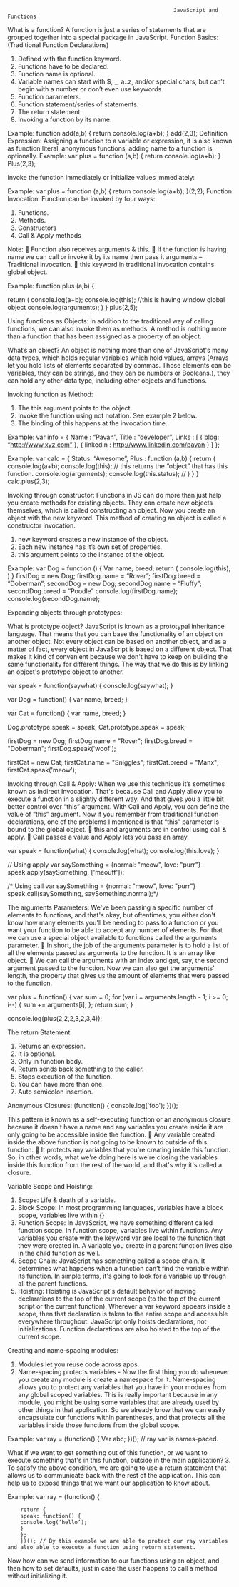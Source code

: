                                                         JavaScript and Functions
What is a function?
A function is just a series of statements that are grouped together into a special package in JavaScript.
Function Basics: (Traditional Function Declarations)
1.	Defined with the function keyword.
2.	Functions have to be declared.
3.	Function name is optional.
4.	Variable names can start with $, _, a..z, and/or special chars, but can’t begin with a number or don’t even use keywords.
5.	Function parameters.
6.	Function statement/series of statements.
7.	The return statement.
8.	Invoking a function by its name.

Example:
function add(a,b) {
return console.log(a+b);
}
add(2,3);
Definition Expression: Assigning a function to a variable or expression, it is also known as function literal, anonymous functions, adding name to a function is optionally.
Example: 		var plus = function (a,b) {
return console.log(a+b);
}
			Plus(2,3);

Invoke the function immediately or initialize values immediately:

Example:
var plus = function (a,b) {
return console.log(a+b);
}(2,2);
Function Invocation:
Function can be invoked by four ways:
1.	Functions.
2.	Methods.
3.	Constructors
4.	Call & Apply methods

Note:
	Function also receives arguments & this.
	If the function is having name we can call or invoke it by its name then pass it arguments – Traditional invocation.
	this keyword in traditional invocation contains global object.

Example:
function plus (a,b) {

return (
console.log(a+b);
console.log(this); //this is having window global object
console.log(arguments);
)
}
		plus(2,5);

Using functions as Objects:
In addition to the traditional way of calling functions, we can also invoke them as methods. A method is nothing more than a function that has been assigned as a property of an object.

What’s an object?
An object is nothing more than one of JavaScript's many data types, which holds regular variables which hold values, arrays (Arrays let you hold lists of elements separated by commas. Those elements can be variables, they can be strings, and they can be numbers or Booleans.), they can hold any other data type, including other objects and functions.

Invoking function as Method:
1.	The this argument points to the object.
2.	Invoke the function using not notation. See example 2 below.
3.	The binding of this happens at the invocation time.

Example: 	var info = {
			Name : “Pavan”,
			Title : “developer”,
			Links : [
			{ blog: “http://www.xyz.com” },
			{ linkedIn :  http://www.linkedln.com/pavan }
]
			};

Example: 	var calc = {
			Status: “Awesome”,
			Plus : function (a,b) {
			return (
			console.log(a+b);
			console.log(this); // this returns the “object” that has this function.
console.log(arguments);
			console.log(this.status); //
				)
			}
			}
calc.plus(2,3);

Invoking through constructor:
Functions in JS can do more than just help you create methods for existing objects. They can create new objects themselves, which is called constructing an object. Now you create an object with the new keyword. This method of creating an object is called a constructor invocation.
1.	new keyword creates a new instance of the object.
2.	Each new instance has it’s own set of properties.
3.	this argument points to the instance of the object.

Example:
            var Dog = function () {
			Var name; breed;
			return (
			console.log(this);
			)
}
firstDog = new Dog;
firstDog.name = “Rover”;
firstDog.breed = “Doberman”;
secondDog = new Dog;
secondDog.name = “Fluffy”;
secondDog.breed = “Poodle”
console.log(firstDog.name);
console.log(secondDog.name);

Expanding objects through prototypes:

What is prototype object?
JavaScript is known as a prototypal inheritance language. That means that you can base the functionality of an object on another object. Not every object can be based on another object, and as a matter of fact, every object in JavaScript is based on a different object.
That makes it kind of convenient because we don't have to keep on building the same functionality for different things. The way that we do this is by linking an object's prototype object to another.

var speak = function(saywhat) {
  console.log(saywhat);
}

var Dog = function() {
  var name, breed;
}

var Cat = function() {
  var name, breed;
}

Dog.prototype.speak = speak;
Cat.prototype.speak = speak;

firstDog = new Dog;
firstDog.name = "Rover";
firstDog.breed = "Doberman";
firstDog.speak('woof');

firstCat = new Cat;
firstCat.name = "Sniggles";
firstCat.breed = "Manx";
firstCat.speak('meow');

Invoking through Call & Apply:
When we use this technique it’s sometimes known as Indirect Invocation. That's because Call and Apply allow you to execute a function in a slightly different way. And that gives you a little bit better control over “this” argument. With Call and Apply, you can define the value of “this” argument. Now if you remember from traditional function declarations, one of the problems I mentioned is that “this” parameter is bound to the global object.
	this and arguments are in control using call & apply.
	Call passes a value and Apply lets you pass an array.

  var speak = function(what) {
  console.log(what);
  console.log(this.love);
}

// Using apply
var saySomething = {normal: "meow", love: "purr"}
speak.apply(saySomething, ['meouff']);

/* Using call
var saySomething = {normal: "meow", love: "purr"}
speak.call(saySomething, saySomething.normal);*/

The arguments Parameters:
We've been passing a specific number of elements to functions, and that's okay, but oftentimes, you either don't know how many elements you'll be needing to pass to a function or you want your function to be able to accept any number of elements. For that we can use a special object available to functions called the arguments parameter.
	In short, the job of the arguments parameter is to hold a list of all the elements passed as arguments to the function. It is an array like object.
	We can call the arguments with an index and get, say, the second argument passed to the function. Now we can also get the arguments' length, the property that gives us the amount of elements that were passed to the function.

  var plus = function() {
  var sum =  0;
  for (var i = arguments.length - 1; i >= 0; i--) {
    sum += arguments[i];
  };
  return sum;
}

console.log(plus(2,2,2,3,2,3,4));

The return Statement:
1.	Returns an expression.
2.	It is optional.
3.	Only in function body.
4.	Return sends back something to the caller.
5.	Stops execution of the function.
6.	You can have more than one.
7.	Auto semicolon insertion.

Anonymous Closures:
(function() {
  console.log('foo');
})();

This pattern is known as a self-executing function or an anonymous closure because it doesn't have a name and any variables you create inside it are only going to be accessible inside the function.
	Any variable created inside the above function is not going to be known to outside of this function.
	It protects any variables that you're creating inside this function. So, in other words, what we're doing here is we're closing the variables inside this function from the rest of the world, and that's why it's called a closure.

Variable Scope and Hoisting:
1.	Scope: Life & death of a variable.
2.	Block Scope: In most programming languages, variables have a block scope, variables live within {}
3.	Function Scope: In JavaScript, we have something different called function scope. In function scope, variables live within functions. Any variables you create with the keyword var are local to the function that they were created in. A variable you create in a parent function lives also in the child function as well.
4.	Scope Chain: JavaScript has something called a scope chain. It determines what happens when a function can't find the variable within its function. In simple terms, it's going to look for a variable up through all the parent functions.
5.	Hoisting: Hoisting is JavaScript's default behavior of moving declarations to the top of the current scope (to the top of the current script or the current function). Wherever a var keyword appears inside a scope, then that declaration is taken to the entire scope and accessible everywhere throughout. JavaScript only hoists declarations, not initializations. Function declarations are also hoisted to the top of the current scope.

Creating and name-spacing modules:
1.	Modules let you reuse code across apps.
2.	Name-spacing protects variables - Now the first thing you do whenever you create any module is create a namespace for it. Name-spacing allows you to protect any variables that you have in your modules from any global scoped variables. This is really important because in any module, you might be using some variables that are already used by other things in that application. So we already know that we can easily encapsulate our functions within parentheses, and that protects all the variables inside those functions from the global scope.

Example:
        var ray = (function() {
		Var abc;
})(); // ray var is names-paced.

What if we want to get something out of this function, or we want to execute something that's in this function, outside in the main application?
3.	To satisfy the above condition, we are going to use a return statement that allows us to communicate back with the rest of the application. This can help us to expose things that we want our application to know about.

Example:
        var ray = (function() {

		return {
		speak: function() {
		console.log(‘hello’);
		}
		};
		})(); // By this example we are able to protect our ray variables and also able to execute a function using return statement.
Now how can we send information to our functions using an object, and then how to set defaults, just in case the user happens to call a method without initializing it.
